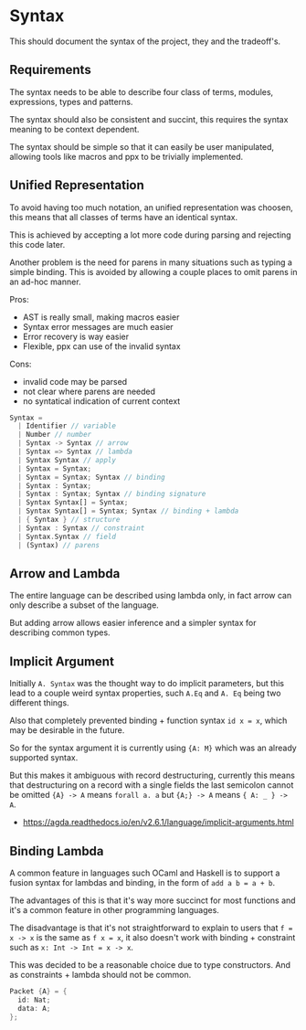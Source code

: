 # Syntax

This should document the syntax of the project, they and the tradeoff's.

## Requirements

<!-- TODO: technically modules and types are fused  -->

The syntax needs to be able to describe four class of terms, modules, expressions, types and patterns.

The syntax should also be consistent and succint, this requires the syntax meaning to be context dependent.

The syntax should be simple so that it can easily be user manipulated, allowing tools like macros and ppx to be trivially implemented.

## Unified Representation

To avoid having too much notation, an unified representation was choosen, this means that all classes of terms have an identical syntax.

This is achieved by accepting a lot more code during parsing and rejecting this code later.

Another problem is the need for parens in many situations such as typing a simple binding. This is avoided by allowing a couple places to omit parens in an ad-hoc manner.

Pros:

- AST is really small, making macros easier
- Syntax error messages are much easier
- Error recovery is way easier
- Flexible, ppx can use of the invalid syntax

Cons:

- invalid code may be parsed
- not clear where parens are needed
- no syntatical indication of current context

```rust
Syntax =
  | Identifier // variable
  | Number // number
  | Syntax -> Syntax // arrow
  | Syntax => Syntax // lambda
  | Syntax Syntax // apply
  | Syntax = Syntax;
  | Syntax = Syntax; Syntax // binding
  | Syntax : Syntax;
  | Syntax : Syntax; Syntax // binding signature
  | Syntax Syntax[] = Syntax;
  | Syntax Syntax[] = Syntax; Syntax // binding + lambda
  | { Syntax } // structure
  | Syntax : Syntax // constraint
  | Syntax.Syntax // field
  | (Syntax) // parens
```

## Arrow and Lambda

The entire language can be described using lambda only, in fact arrow can only describe a subset of the language.

But adding arrow allows easier inference and a simpler syntax for describing common types.

## Implicit Argument

Initially `A. Syntax` was the thought way to do implicit parameters, but this lead to a couple weird syntax properties, such `A.Eq` and `A. Eq` being two different things.

Also that completely prevented binding + function syntax `id x = x`, which may be desirable in the future.

So for the syntax argument it is currently using `{A: M}` which was an already supported syntax.

But this makes it ambiguous with record destructuring, currently this means that destructuring on a record with a single fields the last semicolon cannot be omitted `{A} -> A` means `forall a. a` but `{A;} -> A` means `{ A: _ } -> A`.

- https://agda.readthedocs.io/en/v2.6.1/language/implicit-arguments.html

## Binding Lambda

A common feature in languages such OCaml and Haskell is to support a fusion syntax for lambdas and binding, in the form of `add a b = a + b`.

The advantages of this is that it's way more succinct for most functions and it's a common feature in other programming languages.

The disadvantage is that it's not straightforward to explain to users that `f = x -> x` is the same as `f x = x`, it also doesn't work with binding + constraint such as `x: Int -> Int = x -> x`.

This was decided to be a reasonable choice due to type constructors. And as constraints + lambda should not be common.

```rust
Packet {A} = {
  id: Nat;
  data: A;
};
```
